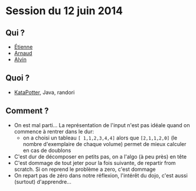 # Session du 12 juin 2014

## Qui ?

* [Étienne](http://www.patasel.com/)
* [Arnaud](http://github.com/abailly)
* [Alvin](http://github.com/alvinberthelot)

## Quoi ?

* [KataPotter](http://www.codingdojo.org/cgi-bin/index.pl?action=browse&id=KataPotter&revision=41), Java, randori

## Comment ?

* On est mal parti... La représentation de l'input n'est pas idéale quand on commence à rentrer dans le dur:
    * on a choisi un tableau `[ 1,1,2,3,4,4]` alors que `[2,1,1,2,0]` (le nombre d'exemplaire de chaque volume) permet de mieux
      calculer en cas de doublons
* C'est dur de décomposer en petits pas, on a l'algo (à peu près) en tête
* C'est dommage de tout jeter pour la fois suivante, de repartir from scratch. Si on reprend le problème a zero, c'est dommage
* On repart pas de zéro dans notre réflexion, l'intérêt du dojo, c'est aussi (surtout) d'apprendre... 
